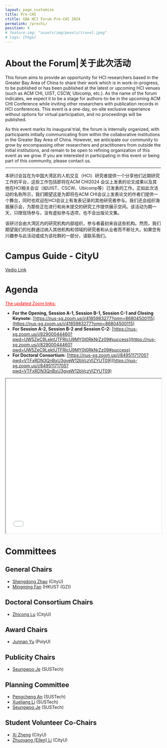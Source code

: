 ```yaml
---
layout: page_customize
title: Pre-CHI
ctitle: GBA HCI Forum Pre-CHI 2024
permalink: /prechi/
position: 4
# feature-img: "assets/img/pexels/travel.jpeg"
# tags: [Page]
---
```


# About the Forum|关于此次活动

This forum aims to provide an opportunity for HCI researchers based in the Greater Bay Area of China to share their work which is in work-in-progress, to be published or has been published at the latest or upcoming HCI venues (such as ACM CHI, UIST, CSCW, Ubicomp, etc.). As the name of the forum indicates, we expect it to be a stage for authors-to-be in the upcoming ACM CHI Conference while inviting other researchers with publication records in HCI conferences. This event is a one-day, on-site exclusive experience without options for virtual participation, and no proceedings will be published.

As this event marks its inaugural trial, the forum is internally organized, with participants initially communicating from within the collaborative institutions in the Greater Bay Area of China. However, we anticipate our community to grow by encompassing other researchers and practitioners from outside the initial institutions, and remain to be open to refining organization of this event as we grow. If you are interested in participating in this event or being part of this community, please contact us.

---

本研讨会旨在为中国大湾区的人机交互（HCI）研究者提供一个分享他们近期研究工作的平台，这些工作包括即将在ACM CHI2024 会议上发表的论文成果以及其他在HCI相关会议（如UIST、CSCW、Ubicomp等）已发表的工作。正如此次活动的名称所示，我们期望这是为即将在ACM CHI会议上发表论文的作者们提供一个舞台，同时也欢迎在HCI会议上有发表记录的其他研究者参与。我们还会组织海报展示会，为那些正在进行和尚未提交的研究工作提供展示空间。该活动为期一天，只限现场参与，没有虚拟参与选项，也不会出版论文集。

该研讨会由大湾区内的研究机构内部组织，参与者最初来自这些机构。然而，我们期望我们的社群通过纳入其他机构和领域的研究者和从业者而不断壮大。如果您有兴趣参与此活动或成为该社群的一部分，请联系我们。

# Campus Guide - CityU
[Vedio Link](/prechi/cityu/)

# Agenda
<span style="color: red;"><u>The updated Zoom links:</u></span><br/>
- **For the Opening, Session A-1, Session B-1, Session C-1 and Closing Keynote:** [https://nus-sg.zoom.us/j/4185983277?omn=86804500115](https://nus-sg.zoom.us/j/4185983277?omn=86804500115)
- **For Session A-2, Session B-2 and Session C-2:** [https://nus-sg.zoom.us/j/82900044460?pwd=UW5ZeC9LektUTFRIcU9MY0t0RkNrZz09#success](https://nus-sg.zoom.us/j/82900044460?pwd=UW5ZeC9LektUTFRIcU9MY0t0RkNrZz09#success)
- **For Doctoral Consortium:** [https://nus-sg.zoom.us/j/84951171705?pwd=VTFxRDN3QnBxU3gveW12bVczVlZYUT09](https://nus-sg.zoom.us/j/84951171705?pwd=VTFxRDN3QnBxU3gveW12bVczVlZYUT09)
<iframe src="\Pre-CHI\2024 pre-chi agenda (HKFinal).pdf" width="100%" height="500">
    This browser does not support PDFs. Please download the PDF to view it: <a href="\Pre-CHI\Agenda_Pre-CHI2024(VersionApr20).pdf">Download PDF</a>.
</iframe>

# Committees
## General Chairs
- [Shengdong Zhao](https://shengdongzhao.com/) (CityU)
- [Mingming Fan](https://www.mingmingfan.com/lab/) (HKUST (GZ))

## Doctoral Consortium Chairs
- [Zhicong Lu](https://www.cs.cityu.edu.hk/~zhiconlu/) (CityU)

## Award Chairs
- [Junnan Yu](http://www.junnanyu.com/) (PolyU)

## Publicity Chairs
- [Seungwoo Je](http://immersivedesignresearch.com/seungwoo) (SUSTech)

## Planning Committee 
- [Pengcheng An](http://anpengcheng.cn) (SUSTech)
- [Xueliang Li](https://www.hci-xgroup.com/) (SUSTech)
- [Seungwoo Je](http://immersivedesignresearch.com/seungwoo) (SUSTech)

## Student Volunteer Co-Chairs
- <a href="mailto:xi.zheng@cityu.edu.hk">Xi Zheng</a> (CityU)
- <a href="mailto:ellen.li@cityu.edu.hk">Zhuoyang (Ellen) Li</a> (CityU)
